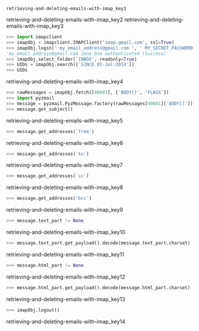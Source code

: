 ```ngMeta
retrieving-and-deleting-emails-with-imap_key1
```

retrieving-and-deleting-emails-with-imap_key2
retrieving-and-deleting-emails-with-imap_key3


```python
>>> import imapclient
>>> imapObj = imapclient.IMAPClient('imap.gmail.com', ssl=True)
>>> imapObj.login(' my_email_address@gmail.com ', ' MY_SECRET_PASSWORD ')
'my_email_address@gmail.com Jane Doe authenticated (Success)'
>>> imapObj.select_folder('INBOX', readonly=True)
>>> UIDs = imapObj.search(['SINCE 05-Jul-2014'])
>>> UIDs
```
retrieving-and-deleting-emails-with-imap_key4
```python
>>> rawMessages = imapObj.fetch([40041], ['BODY[]', 'FLAGS'])
>>> import pyzmail
>>> message = pyzmail.PyzMessage.factory(rawMessages[40041]['BODY[]'])
>>> message.get_subject()
```
retrieving-and-deleting-emails-with-imap_key5
```python
>>> message.get_addresses('from')
```
retrieving-and-deleting-emails-with-imap_key6
```python
>>> message.get_addresses('to')
```
retrieving-and-deleting-emails-with-imap_key7
```python
>>> message.get_addresses('cc')
```
retrieving-and-deleting-emails-with-imap_key8
```python
>>> message.get_addresses('bcc')
```
retrieving-and-deleting-emails-with-imap_key9
```python
>>> message.text_part != None
```
retrieving-and-deleting-emails-with-imap_key10
```python
>>> message.text_part.get_payload().decode(message.text_part.charset)
```
retrieving-and-deleting-emails-with-imap_key11
```python
>>> message.html_part != None
```
retrieving-and-deleting-emails-with-imap_key12
```python
>>> message.html_part.get_payload().decode(message.html_part.charset)
```
retrieving-and-deleting-emails-with-imap_key13
```python
>>> imapObj.logout()
```
retrieving-and-deleting-emails-with-imap_key14
